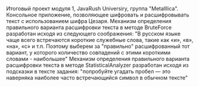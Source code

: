 Итоговый проект модуля 1, JavaRush Universiry, группа "Metalllica".
Консольное приложение, позволяющее шифровать и расшифровывать текст с использованием шифра Цезаря.
Механизм определения правильного варианта расшифровки текста в методе BruteForce разработан исходя из следующего соображения:
  "В русском языке чаще всего встречаются короткие служебные слова, такие как «и», «в», «на», «с» и т.п. Поэтому выберем за "правильно" расшифрованный тот вариант, 
  у которого количество совпадений с этими короткими словами - наибольшее"
Механизм определения правильного варианта расшифровки текста в методе StatisticalAnalyzer разработан исходя из подсказки в тексте задания:
  "попробуйте угадать пробел — это наверняка наиболее часто встречающийся символ в обычном тексте"
